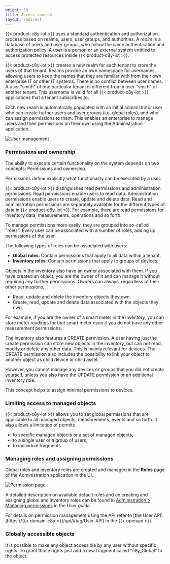 ```yaml
---
weight: 50
title: Access control
layout: redirect
---
```


{{< product-c8y-iot >}} uses a standard authentication and authorization process based on realms, users, user groups, and authorities. A *realm* is a database of users and user groups, who follow the same authentication and authorization policy. A *user* is a person or an external system entitled to access protected resources inside {{< product-c8y-iot >}}.

{{< product-c8y-iot >}} creates a new realm for each tenant to store the users of that tenant. Realms provide an own namespace for usernames, allowing users to keep the names that they are familiar with from their own enterprise IT or other IT systems. There is no conflict between user names: A user "smith" of one particular tenant is different from a user "smith" of another tenant. This username is valid for all {{< product-c8y-iot >}} applications that a tenant subscribes to.

Each new realm is automatically populated with an initial administrator user who can create further users and user groups (i.e. global roles), and who can assign permissions to them. This enables an enterprise to manage users and their permissions on their own using the Administration application.

![User management](/images/concepts-guide/user-management.png)


### Permissions and ownership

The ability to execute certain functionality on the system depends on two concepts: Permissions and ownership.

Permissions define explicitly what functionality can be executed by a user.

{{< product-c8y-iot >}} distinguishes read permissions and administration permissions. Read permissions enable users to read data. Administration permissions enable users to create, update and delete data. Read and administration permissions are separately available for the different types of data in {{< product-c8y-iot >}}. For example, there are read permissions for inventory data, measurements, operations and so forth.

To manage permissions more easily, they are grouped into so-called "roles". Every user can be associated with a number of roles, adding up permissions of the user.

The following types of roles can be associated with users:

* **Global roles**: Contain permissions that apply to all data within a tenant.
* **Inventory roles**: Contain permissions that apply to groups of devices.

Objects in the inventory also have an owner associated with them. If you have created an object, you are the owner of it and can manage it without requiring any further permissions. Owners can always, regardless of their other permissions,

-   Read, update and delete the inventory objects they own.
-   Create, read, update and delete data associated with the objects they own.

For example, if you are the owner of a smart meter in the inventory, you can store meter readings for that smart meter even if you do not have any other measurement permissions.

The inventory also features a CREATE permission. A user having just the create permission can store new objects in the inventory, but can not read, modify or delete any other data. This is mainly relevant for devices. The CREATE permission also includes the possibility to link your object to another object as child device or child asset.

However, you cannot manage any devices or groups that you did not create yourself, unless you also have the UPDATE permission or an additional inventory role.

This concept helps to assign minimal permissions to devices.

### Limiting access to managed objects

{{< product-c8y-iot >}} allows you to set global permissions that are applicable to all managed objects, measurements, events and so forth. It also allows a limitation of permits

* to specific managed objects or a set of managed objects,
* to a single user or a group of users,
* to individual fragments.

### Managing roles and assigning permissions

Global roles and inventory roles are created and managed in the **Roles** page of the Administration application in the UI.

![Permission page](/images/users-guide/Administration/admin-global-roles.png)

A detailed description on available default roles and on creating and assigning global and inventory roles can be found in [Administration > Managing permissions](/users-guide/administration#managing-permissions) in the *User guide*.

For details on permission management using the API refer to [the User API](https://{{< domain-c8y >}}/api/#tag/User-API) in the {{< openapi >}}.

### Globally accessible objects

It is possible to make any object accessible by any user without specific rights. To grant those rights just add a new fragment called "c8y_Global" to the object.
